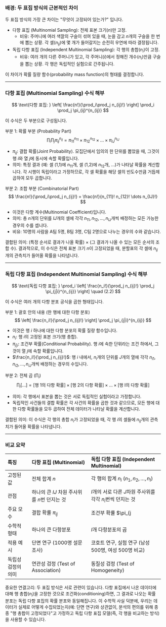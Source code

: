 ### 배경: 두 표집 방식의 근본적인 차이

두 표집 방식의 가장 큰 차이는 "무엇이 고정되어 있는가?" 입니다.

*   다항 표집 (Multinomial Sampling): 전체 표본 크기($n$)만 고정.
    *   비유: 주머니에 여러 색깔의 구슬이 섞여 있을 때, 눈을 감고 $n$개의 구슬을 한 번에 뽑는 상황. 각 셀($n_{ij}$)에 몇 개가 들어갈지는 순전히 우연에 따라 결정됩니다.
*   독립 다항 표집 (Independent Multinomial Sampling): 각 행의 총합($n_i$)이 고정.
    *   비유: 여러 개의 다른 주머니가 있고, 각 주머니($i$)에서 정해진 개수($n_i$)만큼 구슬을 뽑는 상황. 각 행은 독립적인 실험으로 간주됩니다.

이 차이가 확률 질량 함수(probability mass function)의 형태를 결정합니다.

---

### 다항 표집 (Multinomial Sampling) 수식 해부

$$ \text{다항 표집: } \left[ \frac{n!}{\prod_i\prod_j n_{ij}!} \right] \prod_i \prod_j \pi_{ij}^{n_{ij}} $$

이 수식은 두 부분으로 구성됩니다.

부분 1: 확률 부분 (Probability Part)
$$ \prod_i \prod_j \pi_{ij}^{n_{ij}} = \pi_{11}^{n_{11}} \times \pi_{12}^{n_{12}} \times \dots \times \pi_{IJ}^{n_{IJ}} $$
*   $\pi_{ij}$: 결합 확률(Joint Probability). 모집단에서 임의의 한 단위를 뽑았을 때, 그것이 행 $i$와 열 $j$에 동시에 속할 확률입니다.
*   의미: 특정 결과 (예: 셀 (1,1)에 $n_{11}$개, 셀 (1,2)에 $n_{12}$개, ...)가 나타날 확률을 계산합니다. 각 시행이 독립이라고 가정하므로, 각 셀 확률을 해당 셀의 빈도수만큼 거듭제곱하여 모두 곱합니다.

부분 2: 조합 부분 (Combinatorial Part)
$$ \frac{n!}{\prod_i\prod_j n_{ij}!} = \frac{n!}{n_{11}! n_{12}! \dots n_{IJ}!} $$
*   이것은 다항 계수(Multinomial Coefficient)입니다.
*   의미: 총 $n$개의 단위를 $IJ$개의 셀에 각각 $n_{11}, n_{12}, \dots, n_{IJ}$개씩 배정하는 모든 가능한 경우의 수를 셉니다.
*   비유: 10명의 사람을 A팀 5명, B팀 3명, C팀 2명으로 나누는 경우의 수와 같습니다.

결합된 의미:
(특정 순서로 결과가 나올 확률) $\times$ (그 결과가 나올 수 있는 모든 순서의 조합 수).
결과적으로, 이 수식은 전체 표본 크기 $n$이 고정되었을 때, 분할표의 각 셀에 $n_{ij}$개의 관측치가 들어올 확률을 나타냅니다.

---

### 독립 다항 표집 (Independent Multinomial Sampling) 수식 해부

$$ \text{독립 다항 표집: } \prod_i \left[ \frac{n_i!}{\prod_j n_{ij}!} \prod_j \pi_{j|i}^{n_{ij}} \right] \quad (2.2) $$

이 수식은 여러 개의 다항 분포 공식을 곱한 형태입니다.

부분 1: 괄호 안의 내용 (한 행에 대한 다항 분포)
$$ \left[ \frac{n_i!}{\prod_j n_{ij}!} \right] \prod_j \pi_{j|i}^{n_{ij}} $$
*   이것은 행 $i$ 하나에 대한 다항 분포의 확률 질량 함수입니다.
*   $n_i$: 행 $i$의 고정된 표본 크기(행 총합).
*   $\pi_{j|i}$: 조건부 확률(Conditional Probability). 행 $i$에 속한 단위라는 조건 하에서, 그것이 열 $j$에 속할 확률입니다.
*   $\frac{n_i!}{\prod_j n_{ij}!}$: 행 $i$ 내에서, $n_i$개의 단위를 $J$개의 열에 각각 $n_{i1}, n_{i2}, \dots, n_{iJ}$개씩 배정하는 경우의 수입니다.

부분 2: 전체 곱 ($\prod_i$)
$$ \prod_i [\dots] = [\text{행 1의 다항 확률}] \times [\text{행 2의 다항 확률}] \times \dots \times [\text{행 I의 다항 확률}] $$
*   의미: 각 행에서 표본을 뽑는 것은 서로 독립적인 실험이라고 가정합니다.
*   독립적인 사건들의 결합 확률은 각 사건의 확률을 곱한 것과 같으므로, 모든 행에 대한 다항 확률들을 모두 곱하여 전체 데이터가 나타날 확률을 계산합니다.

결합된 의미:
이 수식은 각 행의 총합 $n_i$가 고정되었을 때, 각 행 $i$의 셀들에 $n_{ij}$개의 관측치가 들어올 확률을 나타냅니다.

---

### 비교 요약

| 특징 | 다항 표집 (Multinomial) | 독립 다항 표집 (Independent Multinomial) |
| :--- | :--- | :--- |
| 고정된 값 | 전체 합계 $n$ | 각 행의 합계 $n_i$ ($n_1, n_2, \dots, n_I$) |
| 관점 | 하나의 큰 $IJ$ 차원 주사위를 $n$번 던지는 것 | $I$개의 서로 다른 $J$차원 주사위를 각각 $n_i$번씩 던지는 것 |
| 주요 모수 | 결합 확률 $\pi_{ij}$ | 조건부 확률 $\pi_{j|i}$ |
| 수학적 형태 | 하나의 큰 다항분포 | $I$개 다항분포의 곱 |
| 적용 예시 | 단면 연구 (1000명 설문조사) | 코호트 연구, 실험 연구 (남성 500명, 여성 500명 비교) |
| 독립성 검정의 의미 | 연관성 검정 (Test of Association) | 동질성 검정 (Test of Homogeneity) |

중요한 연결고리:
두 표집 방식은 서로 관련이 있습니다. 다항 표집에서 나온 데이터에 대해 행 총합($n_i$)을 고정한 것으로 조건화(conditioning)하면, 그 결과로 나오는 확률 분포는 독립 다항 표집의 확률 분포와 동일해집니다. 이 수학적 사실 덕분에, 우리는 데이터가 실제로 어떻게 수집되었는지(예: 단면 연구)와 상관없이, 분석의 편의를 위해 종종 "행 총합이 고정되었다"고 가정하고 독립 다항 표집 모델(즉, 각 행을 비교하는 방식)을 사용할 수 있습니다.
